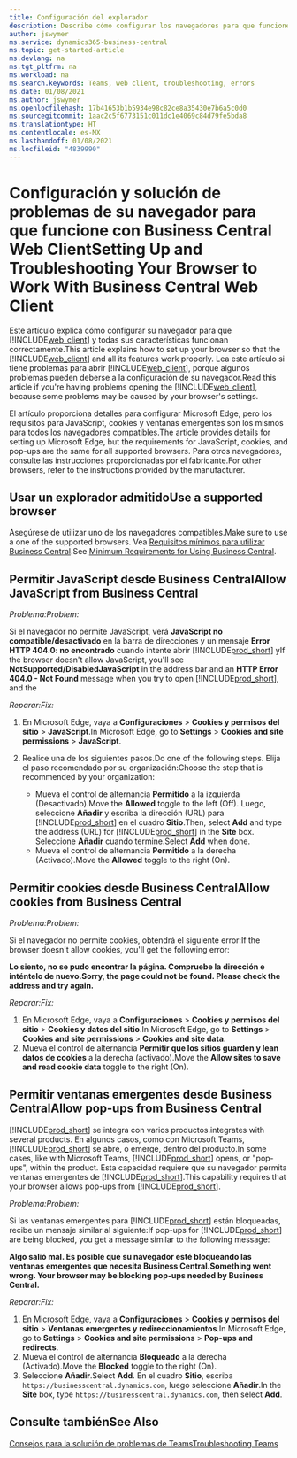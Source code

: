 ```yaml
---
title: Configuración del explorador
description: Describe cómo configurar los navegadores para que funcionen con Business Central y los productos que se integran con él.
author: jswymer
ms.service: dynamics365-business-central
ms.topic: get-started-article
ms.devlang: na
ms.tgt_pltfrm: na
ms.workload: na
ms.search.keywords: Teams, web client, troubleshooting, errors
ms.date: 01/08/2021
ms.author: jswymer
ms.openlocfilehash: 17b41653b1b5934e98c82ce8a35430e7b6a5c0d0
ms.sourcegitcommit: 1aac2c5f6773151c011dc1e4069c84d79fe5bda8
ms.translationtype: HT
ms.contentlocale: es-MX
ms.lasthandoff: 01/08/2021
ms.locfileid: "4839990"
---
```

# <a name="setting-up-and-troubleshooting-your-browser-to-work-with-business-central-web-client"></a><span data-ttu-id="4b28b-103">Configuración y solución de problemas de su navegador para que funcione con Business Central Web Client</span><span class="sxs-lookup"><span data-stu-id="4b28b-103">Setting Up and Troubleshooting Your Browser to Work With Business Central Web Client</span></span>

<span data-ttu-id="4b28b-104">Este artículo explica cómo configurar su navegador para que [!INCLUDE[web_client](includes/web_client.md)] y todas sus características funcionan correctamente.</span><span class="sxs-lookup"><span data-stu-id="4b28b-104">This article explains how to set up your browser so that the [!INCLUDE[web_client](includes/web_client.md)] and all its features work properly.</span></span> <span data-ttu-id="4b28b-105">Lea este artículo si tiene problemas para abrir [!INCLUDE[web_client](includes/web_client.md)], porque algunos problemas pueden deberse a la configuración de su navegador.</span><span class="sxs-lookup"><span data-stu-id="4b28b-105">Read this article if you're having problems opening the [!INCLUDE[web_client](includes/web_client.md)], because some problems may be caused by your browser's settings.</span></span>

<span data-ttu-id="4b28b-106">El artículo proporciona detalles para configurar Microsoft Edge, pero los requisitos para JavaScript, cookies y ventanas emergentes son los mismos para todos los navegadores compatibles.</span><span class="sxs-lookup"><span data-stu-id="4b28b-106">The article provides details for setting up Microsoft Edge, but the requirements for JavaScript, cookies, and pop-ups are the same for all supported browsers.</span></span> <span data-ttu-id="4b28b-107">Para otros navegadores, consulte las instrucciones proporcionadas por el fabricante.</span><span class="sxs-lookup"><span data-stu-id="4b28b-107">For other browsers, refer to the instructions provided by the manufacturer.</span></span>  

## <a name="use-a-supported-browser"></a><span data-ttu-id="4b28b-108">Usar un explorador admitido</span><span class="sxs-lookup"><span data-stu-id="4b28b-108">Use a supported browser</span></span>

<span data-ttu-id="4b28b-109">Asegúrese de utilizar uno de los navegadores compatibles.</span><span class="sxs-lookup"><span data-stu-id="4b28b-109">Make sure to use a one of the supported browsers.</span></span> <span data-ttu-id="4b28b-110">Vea [Requisitos mínimos para utilizar Business Central](product-requirements.md#recommended-browsers).</span><span class="sxs-lookup"><span data-stu-id="4b28b-110">See [Minimum Requirements for Using Business Central](product-requirements.md#recommended-browsers).</span></span>  

## <a name="allow-javascript-from-business-central"></a><span data-ttu-id="4b28b-111">Permitir JavaScript desde Business Central</span><span class="sxs-lookup"><span data-stu-id="4b28b-111">Allow JavaScript from Business Central</span></span>

<span data-ttu-id="4b28b-112">*Problema:*</span><span class="sxs-lookup"><span data-stu-id="4b28b-112">*Problem:*</span></span>

<span data-ttu-id="4b28b-113">Si el navegador no permite JavaScript, verá **JavaScript no compatible/desactivado** en la barra de direcciones y un mensaje **Error HTTP 404.0: no encontrado** cuando intente abrir [!INCLUDE[prod_short](includes/prod_short.md)] y</span><span class="sxs-lookup"><span data-stu-id="4b28b-113">If the browser doesn't allow JavaScript, you'll see **NotSupported/DisabledJavaScript** in the address bar and an **HTTP Error 404.0 - Not Found** message when you try to open [!INCLUDE[prod_short](includes/prod_short.md)], and the</span></span> 

<!-- http://localhost:8080/NotSupported/DisabledJavaScript HTTP Error 404.0 - Not Found
The resource you are looking for has been removed, had its name changed, or is temporarily unavailable. -->

<span data-ttu-id="4b28b-114">*Reparar:*</span><span class="sxs-lookup"><span data-stu-id="4b28b-114">*Fix:*</span></span>

1. <span data-ttu-id="4b28b-115">En Microsoft Edge, vaya a **Configuraciones** > **Cookies y permisos del sitio** > **JavaScript**.</span><span class="sxs-lookup"><span data-stu-id="4b28b-115">In Microsoft Edge, go to **Settings** > **Cookies and site permissions** > **JavaScript**.</span></span>
2. <span data-ttu-id="4b28b-116">Realice una de los siguientes pasos.</span><span class="sxs-lookup"><span data-stu-id="4b28b-116">Do one of the following steps.</span></span> <span data-ttu-id="4b28b-117">Elija el paso recomendado por su organización:</span><span class="sxs-lookup"><span data-stu-id="4b28b-117">Choose the step that is recommended by your organization:</span></span>

    - <span data-ttu-id="4b28b-118">Mueva el control de alternancia **Permitido** a la izquierda (Desactivado).</span><span class="sxs-lookup"><span data-stu-id="4b28b-118">Move the **Allowed** toggle to the left (Off).</span></span> <span data-ttu-id="4b28b-119">Luego, seleccione **Añadir** y escriba la dirección (URL) para [!INCLUDE[prod_short](includes/prod_short.md)] en el cuadro **Sitio**.</span><span class="sxs-lookup"><span data-stu-id="4b28b-119">Then, select **Add** and type the address (URL) for [!INCLUDE[prod_short](includes/prod_short.md)] in the **Site** box.</span></span> <span data-ttu-id="4b28b-120">Seleccione **Añadir** cuando termine.</span><span class="sxs-lookup"><span data-stu-id="4b28b-120">Select **Add** when done.</span></span>
    - <span data-ttu-id="4b28b-121">Mueva el control de alternancia **Permitido** a la derecha (Activado).</span><span class="sxs-lookup"><span data-stu-id="4b28b-121">Move the **Allowed** toggle to the right (On).</span></span>

## <a name="allow-cookies-from-business-central"></a><span data-ttu-id="4b28b-122">Permitir cookies desde Business Central</span><span class="sxs-lookup"><span data-stu-id="4b28b-122">Allow cookies from Business Central</span></span>

<span data-ttu-id="4b28b-123">*Problema:*</span><span class="sxs-lookup"><span data-stu-id="4b28b-123">*Problem:*</span></span>

<span data-ttu-id="4b28b-124">Si el navegador no permite cookies, obtendrá el siguiente error:</span><span class="sxs-lookup"><span data-stu-id="4b28b-124">If the browser doesn't allow cookies, you'll get the following error:</span></span>

<span data-ttu-id="4b28b-125">**Lo siento, no se pudo encontrar la página. Compruebe la dirección e inténtelo de nuevo.**</span><span class="sxs-lookup"><span data-stu-id="4b28b-125">**Sorry, the page could not be found. Please check the address and try again.**</span></span> 

<span data-ttu-id="4b28b-126">*Reparar:*</span><span class="sxs-lookup"><span data-stu-id="4b28b-126">*Fix:*</span></span>

1. <span data-ttu-id="4b28b-127">En Microsoft Edge, vaya a **Configuraciones** > **Cookies y permisos del sitio** > **Cookies y datos del sitio**.</span><span class="sxs-lookup"><span data-stu-id="4b28b-127">In Microsoft Edge, go to **Settings** > **Cookies and site permissions** > **Cookies and site data**.</span></span>
2. <span data-ttu-id="4b28b-128">Mueva el control de alternancia **Permitir que los sitios guarden y lean datos de cookies** a la derecha (activado).</span><span class="sxs-lookup"><span data-stu-id="4b28b-128">Move the **Allow sites to save and read cookie data** toggle to the right (On).</span></span>  

## <a name="allow-pop-ups-from-business-central"></a><a name="popup"></a><span data-ttu-id="4b28b-129">Permitir ventanas emergentes desde Business Central</span><span class="sxs-lookup"><span data-stu-id="4b28b-129">Allow pop-ups from Business Central</span></span>

[!INCLUDE[prod_short](includes/prod_short.md)] <span data-ttu-id="4b28b-130">se integra con varios productos.</span><span class="sxs-lookup"><span data-stu-id="4b28b-130">integrates with several products.</span></span> <span data-ttu-id="4b28b-131">En algunos casos, como con Microsoft Teams, [!INCLUDE[prod_short](includes/prod_short.md)] se abre, o emerge, dentro del producto.</span><span class="sxs-lookup"><span data-stu-id="4b28b-131">In some cases, like with Microsoft Teams, [!INCLUDE[prod_short](includes/prod_short.md)] opens, or "pop-ups", within the product.</span></span> <span data-ttu-id="4b28b-132">Esta capacidad requiere que su navegador permita ventanas emergentes de [!INCLUDE[prod_short](includes/prod_short.md)].</span><span class="sxs-lookup"><span data-stu-id="4b28b-132">This capability requires that your browser allows pop-ups from [!INCLUDE[prod_short](includes/prod_short.md)].</span></span>

<span data-ttu-id="4b28b-133">*Problema:*</span><span class="sxs-lookup"><span data-stu-id="4b28b-133">*Problem:*</span></span>

<span data-ttu-id="4b28b-134">Si las ventanas emergentes para [!INCLUDE[prod_short](includes/prod_short.md)] están bloqueadas, recibe un mensaje similar al siguiente:</span><span class="sxs-lookup"><span data-stu-id="4b28b-134">If pop-ups for [!INCLUDE[prod_short](includes/prod_short.md)] are being blocked, you get a message similar to the following message:</span></span>

<span data-ttu-id="4b28b-135">**Algo salió mal. Es posible que su navegador esté bloqueando las ventanas emergentes que necesita Business Central.**</span><span class="sxs-lookup"><span data-stu-id="4b28b-135">**Something went wrong. Your browser may be blocking pop-ups needed by Business Central.**</span></span>

<!--
Something went wrong
Your browser may be blocking pop-ups needed by Business Central.

Change your browser settings to allow pop-ups or allow this for trusted domains, then try again.
If these settings are managed for your organization, you should contact your administrator for assistance.

Try again
-->
<span data-ttu-id="4b28b-136">*Reparar:*</span><span class="sxs-lookup"><span data-stu-id="4b28b-136">*Fix:*</span></span>

1. <span data-ttu-id="4b28b-137">En Microsoft Edge, vaya a **Configuraciones** > **Cookies y permisos del sitio** > **Ventanas emergentes y redireccionamientos**.</span><span class="sxs-lookup"><span data-stu-id="4b28b-137">In Microsoft Edge, go to **Settings** > **Cookies and site permissions** > **Pop-ups and redirects**.</span></span>
2. <span data-ttu-id="4b28b-138">Mueva el control de alternancia **Bloqueado** a la derecha (Activado).</span><span class="sxs-lookup"><span data-stu-id="4b28b-138">Move the **Blocked** toggle to the right (On).</span></span>
3. <span data-ttu-id="4b28b-139">Seleccione **Añadir**.</span><span class="sxs-lookup"><span data-stu-id="4b28b-139">Select **Add**.</span></span> <span data-ttu-id="4b28b-140">En el cuadro **Sitio**, escriba `https://businesscentral.dynamics.com`, luego seleccione **Añadir**.</span><span class="sxs-lookup"><span data-stu-id="4b28b-140">In the **Site** box, type `https://businesscentral.dynamics.com`, then select **Add**.</span></span>

## <a name="see-also"></a><span data-ttu-id="4b28b-141">Consulte también</span><span class="sxs-lookup"><span data-stu-id="4b28b-141">See Also</span></span>

[<span data-ttu-id="4b28b-142">Consejos para la solución de problemas de Teams</span><span class="sxs-lookup"><span data-stu-id="4b28b-142">Troubleshooting Teams</span></span>](admin-teams-troubleshooting.md)  